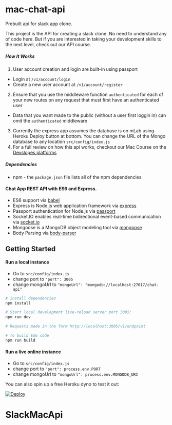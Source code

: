 # mac-chat-api
Prebuilt api for slack app clone.

This project is the API for creating a slack clone.  No need to understand any of code here.  But if you are interested in taking
your development skills to the next level, check out our API course.

##### How It Works

1.  User account creation and login are built-in using passport
  *  Login at `/v1/account/login`
  *  Create a new user account at `/v1/account/register`
2.  Ensure that you use the middleware function `authenticated` for each of your new routes on any request that must first have an authenticated user
  *  Data that you want made to the public (without a user first loggin in) can omit the `authenticated` middleware
3.  Currently the express app assumes the database is on mLab using Heroku Deploy button at bottom. You can change the URL of the Mongo database to any location `src/config/index.js`
4. For a full review on how this api works, checkout our Mac Course on the [Devslopes platforms](https://devslopes.com/platforms)

##### Dependencies
*  npm - the `package.json` file lists all of the npm dependencies

#### Chat App REST API with ES6 and Express.

- ES6 support via [babel](https://babeljs.io)
- Express is Node.js web application framework via [express](https://github.com/expressjs/express)
- Passport authentication for Node.js via [passport](https://github.com/passport)
- Socket.IO enables real-time bidirectional event-based communication via [socket.io](https://github.com/socketio/socket.io)
- Mongoose is a MongoDB object modeling tool via [mongoose](https://github.com/Automattic/mongoose)
- Body Parsing via [body-parser](https://github.com/expressjs/body-parser)

Getting Started
---------------
#### Run a local instance
* Go to `src/config/index.js` 
* change port to `"port": 3005`
* change mongoUrl to `"mongoUrl": "mongodb://localhost:27017/chat-api"`
```sh
# Install dependencies
npm install

# Start local development live-reload server port 3005:
npm run dev

# Requests made in the form http://localhost:3005/v1/endpoint

# To build ES6 code
npm run build

```

#### Run a live online instance 
* Go to `src/config/index.js` 
* change port to `"port": process.env.PORT`
* change mongoUrl to `"mongoUrl": process.env.MONGODB_URI`

You can also spin up a free Heroku dyno to test it out:

[![Deploy](https://www.herokucdn.com/deploy/button.png)](https://heroku.com/deploy?template=https://github.com/devslopes/mac-chat-api)
# SlackMacApi
